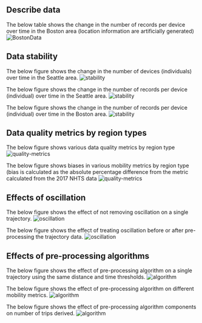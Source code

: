 ## Describe data
The below table shows the change in the number of records per device over time in the Boston area (location information are artificially generated)
![BostonData](https://github.com/bigdata4mobility/bigdata4mobility.github.io/blob/main/assets/describe-data-boston.png)

## Data stability
The below figure shows the change in the number of devices (individuals) over time in the Seattle area. 
![stability](https://github.com/bigdata4mobility/bigdata4mobility.github.io/blob/main/assets/data-stability-seattle.jpg)

The below figure shows the change in the number of records per device (individual) over time in the Seattle area. 
![stability](https://github.com/bigdata4mobility/bigdata4mobility.github.io/blob/main/assets/data-stability-seattle2.jpg)

The below figure shows the change in the number of records per device (individual) over time in the Boston area. 
![stability](https://github.com/bigdata4mobility/bigdata4mobility.github.io/blob/main/assets/data-stability-boston.png)

## Data quality metrics by region types
The below figure shows various data quality metrics by region type
![quality-metrics](https://github.com/bigdata4mobility/bigdata4mobility.github.io/blob/main/assets/data-quality-metrics-by-region-type.png)

The below figure shows biases in various mobility metrics by region type (bias is calculated as the absolute percentage difference from the metric calculated from the 2017 NHTS data
![quality-metrics](https://github.com/bigdata4mobility/bigdata4mobility.github.io/blob/main/assets/biases-in-mobility-metric-by-region-type.png)

## Effects of oscillation
The below figure shows the effect of not removing oscillation on a single trajectory. 
![oscillation](https://github.com/bigdata4mobility/bigdata4mobility.github.io/blob/main/assets/effect-of-oscillation.png)

The below figure shows the effect of treating oscillation before or after pre-processing the trajectory data. 
![oscillation](https://github.com/bigdata4mobility/bigdata4mobility.github.io/blob/main/assets/effect-of-pre-or-post-oscillation-treatment.png)

## Effects of pre-processing algorithms
The below figure shows the effect of pre-processing algorithm on a single trajectory using the same distance and time thresholds. 
![algorithm](https://github.com/bigdata4mobility/bigdata4mobility.github.io/blob/main/assets/effect-of-algorithm.png)

The below figure shows the effect of pre-processing algorithm on different mobility metrics. 
![algorithm](https://github.com/bigdata4mobility/bigdata4mobility.github.io/blob/main/assets/effect-of-algorithm-on-mobility-metric.png)

The below figure shows the effect of pre-processing algorithm components on number of trips derived. 
![algorithm](https://github.com/bigdata4mobility/bigdata4mobility.github.io/blob/main/assets/effect-of-algorithm-components-on-trip#.png)